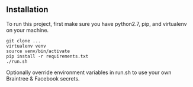 ## Installation

To run this project, first make sure you have python2.7, pip, and virtualenv on your machine.
  
  ```
  git clone ...
  virtualenv venv
  source venv/bin/activate
  pip install -r requirements.txt
  ./run.sh
  ```
  
Optionally override environment variables in run.sh to use your own Braintree & Facebook secrets.